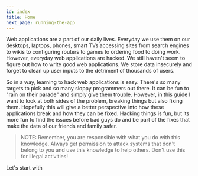 ```yaml
---
id: index
title: Home
next_page: running-the-app
---
```

Web applications are a part of our daily lives. Everyday we use them on our desktops, laptops, phones, smart TVs accessing sites from search engines to wikis to configuring routers to games to ordering food to doing work. However, everyday web applications are hacked. We still haven't seem to figure out how to write good web applications. We store data insecurely and forget to clean up user inputs to the detriment of thousands of users.

So in a way, learning to hack web applications is easy. There's so many targets to pick and so many sloppy programmers out there. It can be fun to "rain on their parade" and simply give them trouble. However, in this guide I want to look at both sides of the problem, breaking things but also fixing them. Hopefully this will give a better perspective into how these applications break and how they can be fixed. Hacking things is fun, but its more fun to find the issues before bad guys do and be part of the fixes that make the data of our friends and family safer. 

> NOTE: Remember, you are responsible with what you do with this knowledge. Always get permission to attack systems that don't belong to you and use this knowledge to help others. Don't use this for illegal activities!

Let's start with 